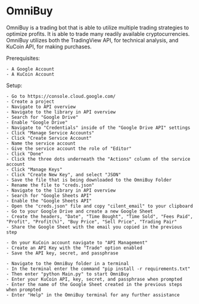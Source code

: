 # OmniBuy
 OmniBuy is a trading bot that is able to utilize multiple trading strategies to optimize profits. It is able to trade many readily available cryptocurrencies. OmniBuy utilizes both the TradingView API, for technical analysis, and KuCoin API, for making purchases. 
 
Prerequisites:

    - A Google Account
    - A KuCoin Account

Setup:

    - Go to https://console.cloud.google.com/
    - Create a project
    - Navigate to API overview
    - Navigate to the library in API overview
    - Search for "Google Drive"
    - Enable "Google Drive"
    - Navigate to "Credentials" inside of the "Google Drive API" settings
    - Click "Manage Service Accounts"
    - Click "Create Service Account"
    - Name the service account
    - Give the service account the role of "Editor"
    - Click "Done"
    - Click the three dots underneath the "Actions" column of the service account
    - Click "Manage Keys"
    - Click "Create New Key", and select "JSON"
    - Save the file that is being downloaded to the OmniBuy Folder
    - Rename the file to "creds.json"
    - Navigate to the library in API overview
    - Search for "Google Sheets API"
    - Enable the "Google Sheets API"
    - Open the "creds.json" file and copy "cilent_email" to your clipboard
    - Go to your Google Drive and create a new Google Sheet
    - Create the headers, "Date", "Time Bought", "Time Sold", "Fees Paid", "Profit", "Profit(%)", "Buy Price", "Sell Price", "Trading Pair"
    - Share the Google Sheet with the email you copied in the previous step
    
    - On your KuCoin account navigate to "API Management"
    - Create an API Key with the "Trade" option enabled
    - Save the API key, secret, and passphrase 
    
    - Navigate to the OmniBuy folder in a terminal
    - In the terminal enter the command "pip install -r requirements.txt"
    - Then enter "python Main.py" to start OmniBuy
    - Enter your KuCoin API, key, secret, and passphrase when prompted
    - Enter the name of the Google Sheet created in the previous steps when prompted
    - Enter "Help" in the OmniBuy terminal for any further assistance
